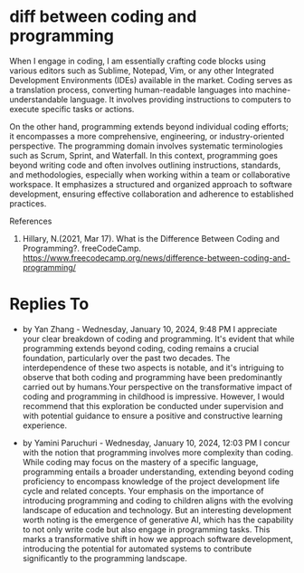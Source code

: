 # diff between coding and programming

When I engage in coding, I am essentially crafting code blocks using various editors such as Sublime, Notepad, Vim, or any other Integrated Development Environments (IDEs) available in the market. Coding serves as a translation process, converting human-readable languages into machine-understandable language. It involves providing instructions to computers to execute specific tasks or actions.

On the other hand, programming extends beyond individual coding efforts; it encompasses a more comprehensive, engineering, or industry-oriented perspective. The programming domain involves systematic terminologies such as Scrum, Sprint, and Waterfall. In this context, programming goes beyond writing code and often involves outlining instructions, standards, and methodologies, especially when working within a team or collaborative workspace. It emphasizes a structured and organized approach to software development, ensuring effective collaboration and adherence to established practices.

References
1. Hillary, N.(2021, Mar 17). What is the Difference Between Coding and Programming?. freeCodeCamp. https://www.freecodecamp.org/news/difference-between-coding-and-programming/

# Replies To
* by Yan Zhang - Wednesday, January 10, 2024, 9:48 PM
I appreciate your clear breakdown of coding and programming. It's evident that while programming extends beyond coding, coding remains a crucial foundation, particularly over the past two decades. The interdependence of these two aspects is notable, and it's intriguing to observe that both coding and programming have been predominantly carried out by humans.Your perspective on the transformative impact of coding and programming in childhood is impressive. However, I would recommend that this exploration be conducted under supervision and with potential guidance to ensure a positive and constructive learning experience.

* by Yamini Paruchuri - Wednesday, January 10, 2024, 12:03 PM
I concur with the notion that programming involves more complexity than coding. While coding may focus on the mastery of a specific language, programming entails a broader understanding, extending beyond coding proficiency to encompass knowledge of the project development life cycle and related concepts. Your emphasis on the importance of introducing programming and coding to children aligns with the evolving landscape of education and technology. But an interesting development worth noting is the emergence of generative AI, which has the capability to not only write code but also engage in programming tasks. This marks a transformative shift in how we approach software development, introducing the potential for automated systems to contribute significantly to the programming landscape.